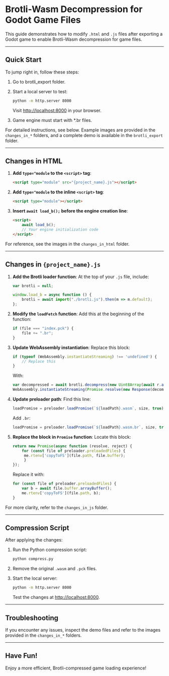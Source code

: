 # Brotli-Wasm Decompression for Godot Game Files

This guide demonstrates how to modify `.html` and `.js` files after exporting a Godot game to enable Brotli-Wasm decompression for game files.

---

## Quick Start

To jump right in, follow these steps:

1. Go to brotli_export folder.
2. Start a local server to test:
   ```bash
   python -m http.server 8000
   ```
   Visit [http://localhost:8000](http://localhost:8000) in your browser.

3. Game engine must start with *.br files.

For detailed instructions, see below. Example images are provided in the `changes_in_*` folders, and a complete demo is available in the `brotli_export` folder.

---

## Changes in HTML

1. **Add `type="module` to the `<script>` tag**:
   ```html
   <script type="module" src="{project_name}.js"></script>
   ```

2. **Add `type="module` to the inline `<script>` tag**:
   ```html
   <script type="module"></script>
   ```

3. **Insert `await load_b();` before the engine creation line**:
   ```html
   <script>
       await load_b();
       // Your engine initialization code
   </script>
   ```

For reference, see the images in the `changes_in_html` folder.

---

## Changes in `{project_name}.js`

1. **Add the Brotli loader function**:
   At the top of your `.js` file, include:
   ```javascript
   var brotli = null;

   window.load_b = async function () {
       brotli = await import("./brotli.js").then(m => m.default);
   };
   ```

2. **Modify the `loadFetch` function**:
   Add this at the beginning of the function:
   ```javascript
   if (file === "index.pck") {
       file += ".br";
   }
   ```

3. **Update WebAssembly instantiation**:
   Replace this block:
   ```javascript
   if (typeof (WebAssembly.instantiateStreaming) !== 'undefined') {
       // Replace this
   }
   ```
   With:
   ```javascript
   var decompressed = await brotli.decompress(new Uint8Array(await r.arrayBuffer()));
   WebAssembly.instantiateStreaming(Promise.resolve(new Response(decompressed, { 'headers': [['content-type', 'application/wasm']] })), imports).then(done);
   ```

4. **Update preloader path**:
   Find this line:
   ```javascript
   loadPromise = preloader.loadPromise(`${loadPath}.wasm`, size, true);
   ```
   Add `.br`:
   ```javascript
   loadPromise = preloader.loadPromise(`${loadPath}.wasm.br`, size, true);
   ```

5. **Replace the block in `Promise` function**:
   Locate this block:
   ```javascript
   return new Promise(async function (resolve, reject) {
       for (const file of preloader.preloadedFiles) {
        me.rtenv['copyToFS'](file.path, file.buffer);
        }
   });
   ```
   Replace it with:
   ```javascript
   for (const file of preloader.preloadedFiles) {
       var b = await file.buffer.arrayBuffer();
       me.rtenv['copyToFS'](file.path, b);
   }
   ```

For more clarity, refer to the `changes_in_js` folder.

---

## Compression Script

After applying the changes:

1. Run the Python compression script:
   ```bash
   python compress.py
   ```

2. Remove the original `.wasm` and `.pck` files.

3. Start the local server:
   ```bash
   python -m http.server 8000
   ```
   Test the changes at [http://localhost:8000](http://localhost:8000).

---

## Troubleshooting

If you encounter any issues, inspect the demo files and refer to the images provided in the `changes_in_*` folders.

---

## Have Fun!
Enjoy a more efficient, Brotli-compressed game loading experience!
